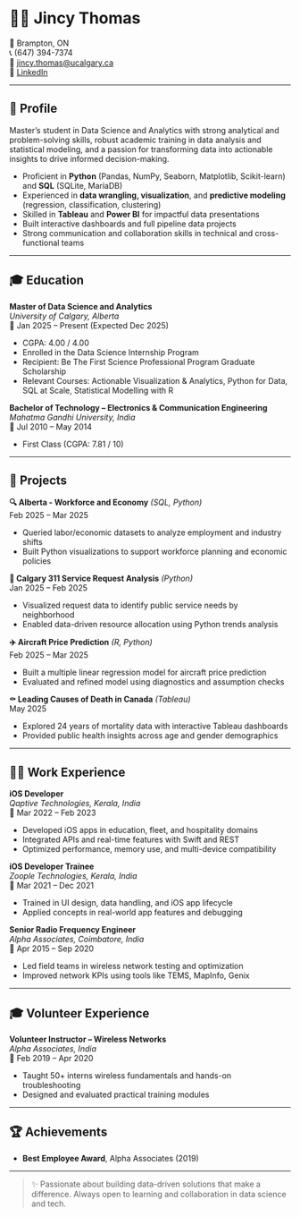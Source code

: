 # 👩‍💻 Jincy Thomas

📍 Brampton, ON  
📞 (647) 394-7374  
📧 jincy.thomas@ucalgary.ca  
🔗 [LinkedIn](https://linkedin.com/in/jincy-thomas-uofc)

---

## 🧠 Profile

Master’s student in Data Science and Analytics with strong analytical and problem-solving skills, robust academic training in data analysis and statistical modeling, and a passion for transforming data into actionable insights to drive informed decision-making.

- Proficient in **Python** (Pandas, NumPy, Seaborn, Matplotlib, Scikit-learn) and **SQL** (SQLite, MariaDB)
- Experienced in **data wrangling, visualization**, and **predictive modeling** (regression, classification, clustering)
- Skilled in **Tableau** and **Power BI** for impactful data presentations
- Built interactive dashboards and full pipeline data projects
- Strong communication and collaboration skills in technical and cross-functional teams

---

## 🎓 Education

**Master of Data Science and Analytics**  
_University of Calgary, Alberta_  
📆 Jan 2025 – Present (Expected Dec 2025)  
- CGPA: 4.00 / 4.00  
- Enrolled in the Data Science Internship Program  
- Recipient: Be The First Science Professional Program Graduate Scholarship  
- Relevant Courses: Actionable Visualization & Analytics, Python for Data, SQL at Scale, Statistical Modelling with R

**Bachelor of Technology – Electronics & Communication Engineering**  
_Mahatma Gandhi University, India_  
📆 Jul 2010 – May 2014  
- First Class (CGPA: 7.81 / 10)

---

## 💼 Projects

**🔍 Alberta - Workforce and Economy** _(SQL, Python)_  
Feb 2025 – Mar 2025  
- Queried labor/economic datasets to analyze employment and industry shifts  
- Built Python visualizations to support workforce planning and economic policies

**📍 Calgary 311 Service Request Analysis** _(Python)_  
Jan 2025 – Feb 2025  
- Visualized request data to identify public service needs by neighborhood  
- Enabled data-driven resource allocation using Python trends analysis

**✈️ Aircraft Price Prediction** _(R, Python)_  
Feb 2025 – Mar 2025  
- Built a multiple linear regression model for aircraft price prediction  
- Evaluated and refined model using diagnostics and assumption checks

**⚰️ Leading Causes of Death in Canada** _(Tableau)_  
May 2025  
- Explored 24 years of mortality data with interactive Tableau dashboards  
- Provided public health insights across age and gender demographics

---

## 👨‍💻 Work Experience

**iOS Developer**  
_Qaptive Technologies, Kerala, India_  
📆 Mar 2022 – Feb 2023  
- Developed iOS apps in education, fleet, and hospitality domains  
- Integrated APIs and real-time features with Swift and REST  
- Optimized performance, memory use, and multi-device compatibility

**iOS Developer Trainee**  
_Zoople Technologies, Kerala, India_  
📆 Mar 2021 – Dec 2021  
- Trained in UI design, data handling, and iOS app lifecycle  
- Applied concepts in real-world app features and debugging

**Senior Radio Frequency Engineer**  
_Alpha Associates, Coimbatore, India_  
📆 Apr 2015 – Sep 2020  
- Led field teams in wireless network testing and optimization  
- Improved network KPIs using tools like TEMS, MapInfo, Genix

---

## 🎓 Volunteer Experience

**Volunteer Instructor – Wireless Networks**  
_Alpha Associates, India_  
📆 Feb 2019 – Apr 2020  
- Taught 50+ interns wireless fundamentals and hands-on troubleshooting  
- Designed and evaluated practical training modules

---

## 🏆 Achievements

- **Best Employee Award**, Alpha Associates (2019)

---

> ✨ Passionate about building data-driven solutions that make a difference. Always open to learning and collaboration in data science and tech.
